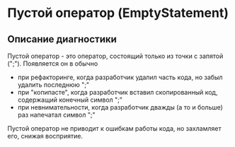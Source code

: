 # Пустой оператор (EmptyStatement)

<!-- Блоки выше заполняются автоматически, не трогать -->
## Описание диагностики

Пустой оператор - это оператор, состоящий только из точки с запятой (";"). Появляется он в обычно

- при рефакторинге, когда разработчик удалил часть кода, но забыл удалить последнюю ";"
- при "копипасте", когда разработчик вставил скопированный код, содержащий конечный символ ";"
- при невнимательности, когда разработчик дважды (а то и больше) раз напечатал символ ";"

Пустой оператор не приводит к ошибкам работы кода, но захламляет его, снижая восприятие.
